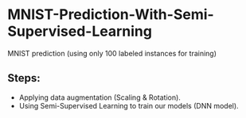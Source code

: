 # MNIST-Prediction-With-Semi-Supervised-Learning
MNIST prediction (using only 100 labeled instances for training)

## Steps:
- Applying data augmentation (Scaling & Rotation).
- Using Semi-Supervised Learning to train our models (DNN model).

